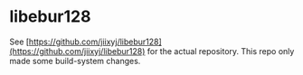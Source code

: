# libebur128

See [https://github.com/jiixyj/libebur128](https://github.com/jiixyj/libebur128) for the actual repository. This repo only made some build-system changes.
